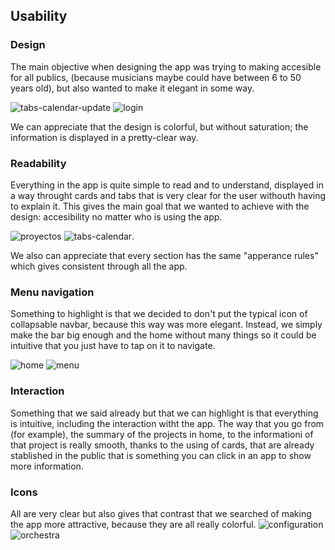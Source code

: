 ## Usability
### Design 
The main objective when designing the app was trying to making accesible for all publics, (because musicians maybe could have between 6 to 50 years old), but 
also wanted to make it elegant in some way.

![tabs-calendar-update](https://user-images.githubusercontent.com/91074551/146284182-df1fdd5c-54da-4809-b075-4f242e74fea2.PNG)
![login](https://user-images.githubusercontent.com/91074551/146287872-641a6b54-b39b-47c1-bed1-af0105fe8d6f.PNG)



We can appreciate that the design is colorful, but without saturation; the information is displayed in a pretty-clear way.

### Readability
Everything in the app is quite simple to read and to understand, displayed in a way throught cards and tabs that is very clear for the user withouth having to
explain it. This gives the main goal that we wanted to achieve with the design: accesibility no matter who is using the app.

![proyectos](https://user-images.githubusercontent.com/91074551/146283195-05988115-314d-48b2-9c95-cdb96007891a.PNG)
![tabs-calendar](https://user-images.githubusercontent.com/91074551/146284292-e62cec1f-3500-4f39-b441-a6c9e153cb69.PNG).

We also can appreciate that every section has the same "apperance rules" which gives consistent through all the app.

### Menu navigation
Something to highlight is that we decided to don't put the typical icon of collapsable navbar, because this way was more elegant. Instead, we simply make the bar big enough and the home without many things so it could be intuitive that you just have to tap on it to navigate.

![home](https://user-images.githubusercontent.com/91074551/146284611-2fbc8425-dbf9-44b2-be49-f63128d7a2e1.PNG)
![menu](https://user-images.githubusercontent.com/91074551/146284631-3bd52a94-3e32-46fe-811d-afbe8606362f.PNG)

### Interaction
Something that we said already but that we can highlight is that everything is intuitive, including the interaction witht the app. The way that you go from (for example), the summary of the projects in home, to the informationi of that project is really smooth, thanks to the using of cards, that are already stablished in the public that is something you can click in an app to show more information.

### Icons
All are very clear but also gives that contrast that we searched of making the app more attractive, because they are all really colorful.
![configuration](https://user-images.githubusercontent.com/91074551/146285233-3a735b84-2be1-458d-8c4a-a6b4ce0ca816.png)
![orchestra](https://user-images.githubusercontent.com/91074551/146285239-28e05025-28d2-4564-8a2f-147f2771712e.png)


